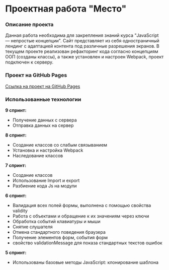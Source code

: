 # Проектная работа "Место"

### Описание проекта

Данная работа необходима для закрепления знаний курса "JavaScript — непростые концепции". 
Сайт представляет из себя одностраничный лендинг с адаптацией контента под различные разрешения экранов. 
В текущем проекте реализован рефакторинг кода согласно концепциям ООП (созданы классы), а также установлен и настроен Webpack, проект подключен к серверу.


### Проект на GitHub Pages

 [Ссылка на проект на GitHub Pages](https://kotezh.github.io/mesto/index.html)

### Использованные технологии

**9 спринт:**
* Получение данных с сервера
* Отправка данных на сервер

**8 спринт:**
* Создание классов со слабым связыванием
* Установка и настройка Webpack
* Наследование классов

**7 спринт:**
* Создание классов
* Использование Import и export
* Разбиение кода Js на модули

**6 спринт:**
* Валидация всех полей формы, выполнена с помощью свойства validity
* Работа с объектами и обращение к их значениям через ключи
* Обработка событий клавиатуры и мыши
* Снятие слушателя
* Отмена стандартного поведения браузера
* Получение элементов форм, события форм
* свойство validationMessage для показа стандартных текстов ошибок

**5 спринт:**
* Использованы базовые методы JavaScript: клонирование шаблона <template>, заполнение атрибутов новых элементов, изменение класса с помощью toggle для лайков, работа с массивами, добавление новых элементов в начало и конец массива, удаление элементов
* Использовано свойство visibility взамен display:none для создания эффекта плавного открытия и закрытия попапов

**4 спринт:**
* Создание сетки с помощью grid-layout
* Работа с макетом в Figma
* Медиазапросы для адаптации контента под разные разрешения экранов
* Использованы базовые методы JavaScript: поиск элемента по классу, изменение (добавление и удаление) класса, получение текстовых значений и заполнение полей, сохранение введенных в поля значений.
